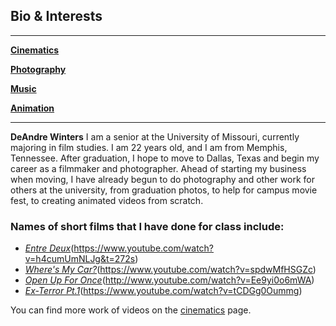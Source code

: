 ## Bio & Interests

---
[**Cinematics**]()

[**Photography**]()

[**Music**]()

[**Animation**]()

---
**DeAndre Winters**
I am a senior at the University of Missouri, currently majoring in film studies. I am 22 years old, and I am from Memphis, Tennessee. After graduation, I hope to move to Dallas, Texas and begin my career as a filmmaker and photographer. Ahead of starting my business when moving, I have already begun to do photography and other work for others at the university, from graduation photos, to help for campus movie fest, to creating animated videos from scratch.

### Names of short films that I have done for class include:
* [*Entre Deux*](http://img.youtube.com/vi/h4cumUmNLJg&t=272s/0.jpg)(https://www.youtube.com/watch?v=h4cumUmNLJg&t=272s)
* [*Where's My Car?*](http://img.youtube.com/vi/spdwMfHSGZc/0.jpg)(https://www.youtube.com/watch?v=spdwMfHSGZc)
* [*Open Up For Once*](http://img.youtube.com/vi/Ee9yi0o6mWA/0.jpg)(http://www.youtube.com/watch?v=Ee9yi0o6mWA)
* [*Ex-Terror Pt.1*](http://img.youtube.com/vi/tCDGg0Oummg/0.jpg)(https://www.youtube.com/watch?v=tCDGg0Oummg)

You can find more work of videos on the [cinematics]() page.
